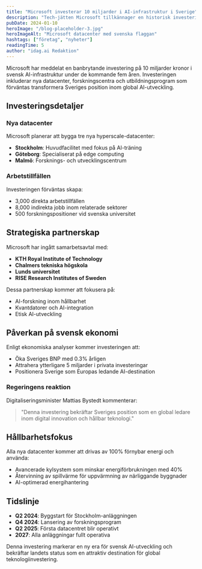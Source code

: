 ```yaml
---
title: "Microsoft investerar 10 miljarder i AI-infrastruktur i Sverige"
description: "Tech-jätten Microsoft tillkännager en historisk investering i svensk AI-infrastruktur som förväntas skapa tusentals arbetstillfällen och positionera Sverige som en ledande AI-hub i Europa."
pubDate: 2024-01-10
heroImage: "/blog-placeholder-3.jpg"
heroImageAlt: "Microsoft datacenter med svenska flaggan"
hashtags: ["företag", "nyheter"]
readingTime: 5
author: "idag.ai Redaktion"
---
```


Microsoft har meddelat en banbrytande investering på 10 miljarder kronor i svensk AI-infrastruktur under de kommande fem åren. Investeringen inkluderar nya datacenter, forskningscentra och utbildningsprogram som förväntas transformera Sveriges position inom global AI-utveckling.

## Investeringsdetaljer

### Nya datacenter
Microsoft planerar att bygga tre nya hyperscale-datacenter:
- **Stockholm**: Huvudfacilitet med fokus på AI-träning
- **Göteborg**: Specialiserat på edge computing
- **Malmö**: Forsknings- och utvecklingscentrum

### Arbetstillfällen
Investeringen förväntas skapa:
- 3,000 direkta arbetstillfällen
- 8,000 indirekta jobb inom relaterade sektorer
- 500 forskningspositioner vid svenska universitet

## Strategiska partnerskap

Microsoft har ingått samarbetsavtal med:
- **KTH Royal Institute of Technology**
- **Chalmers tekniska högskola**
- **Lunds universitet**
- **RISE Research Institutes of Sweden**

Dessa partnerskap kommer att fokusera på:
- AI-forskning inom hållbarhet
- Kvantdatorer och AI-integration
- Etisk AI-utveckling

## Påverkan på svensk ekonomi

Enligt ekonomiska analyser kommer investeringen att:
- Öka Sveriges BNP med 0.3% årligen
- Attrahera ytterligare 5 miljarder i privata investeringar
- Positionera Sverige som Europas ledande AI-destination

### Regeringens reaktion
Digitaliseringsminister Mattias Bystedt kommenterar:
> "Denna investering bekräftar Sveriges position som en global ledare inom digital innovation och hållbar teknologi."

## Hållbarhetsfokus

Alla nya datacenter kommer att drivas av 100% förnybar energi och använda:
- Avancerade kylsystem som minskar energiförbrukningen med 40%
- Återvinning av spillvärme för uppvärmning av närliggande byggnader
- AI-optimerad energihantering

## Tidslinje

- **Q2 2024**: Byggstart för Stockholm-anläggningen
- **Q4 2024**: Lansering av forskningsprogram
- **Q2 2025**: Första datacentret blir operativt
- **2027**: Alla anläggningar fullt operativa

Denna investering markerar en ny era för svensk AI-utveckling och bekräftar landets status som en attraktiv destination för global teknologiinvestering.
